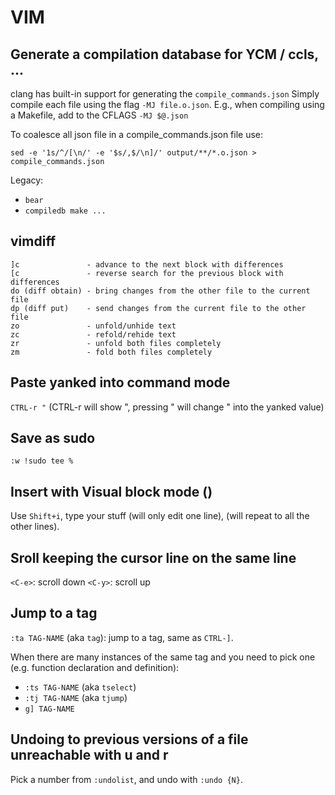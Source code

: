 # VIM

## Generate a compilation database for YCM / ccls, ...

clang has built-in support for generating the `compile_commands.json`
Simply compile each file using the flag `-MJ file.o.json`. E.g., when compiling
using a Makefile, add to the CFLAGS `-MJ $@.json`

To coalesce all json file in a compile_commands.json file use:

```console
sed -e '1s/^/[\n/' -e '$s/,$/\n]/' output/**/*.o.json > compile_commands.json
```

Legacy:

- `bear`
- `compiledb make ...`

## vimdiff

```
]c               - advance to the next block with differences
[c               - reverse search for the previous block with differences
do (diff obtain) - bring changes from the other file to the current file
dp (diff put)    - send changes from the current file to the other file
zo               - unfold/unhide text
zc               - refold/rehide text
zr               - unfold both files completely
zm               - fold both files completely
```

## Paste yanked into command mode

`CTRL-r "`
(CTRL-r will show ", pressing " will change " into the yanked value)

## Save as sudo

```
:w !sudo tee %
```

## Insert with Visual block mode (<C-v>)

Use `Shift+i`, type your stuff (will only edit one line), <Esc> (will repeat to all
the other lines).

## Sroll keeping the cursor line on the same line

`<C-e>`: scroll down
`<C-y>`: scroll up

## Jump to a tag

`:ta TAG-NAME` (aka `tag`): jump to a tag, same as `CTRL-]`.

When there are many instances of the same tag and you need to pick one (e.g.
function declaration and definition):

- `:ts TAG-NAME` (aka `tselect`)
- `:tj TAG-NAME` (aka `tjump`)
- `g] TAG-NAME`

## Undoing to previous versions of a file unreachable with u and r

Pick a number from `:undolist`, and undo with `:undo {N}`.
